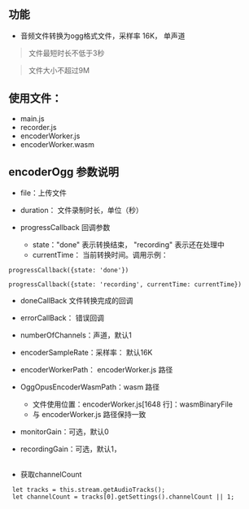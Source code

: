 ## 功能

- 音频文件转换为ogg格式文件，采样率 16K， 单声道

> 文件最短时长不低于3秒

> 文件大小不超过9M

## 使用文件：

- main.js
- recorder.js
- encoderWorker.js
- encoderWorker.wasm


## encoderOgg 参数说明 

- file：上传文件


- duration： 文件录制时长，单位（秒）

- progressCallback 回调参数
    - state："done" 表示转换结束， "recording" 表示还在处理中
    - currentTime： 当前转换时间。调用示例：
```
progressCallback({state: 'done'})

progressCallback({state: 'recording', currentTime: currentTime})
```

- doneCallBack  文件转换完成的回调

- errorCallBack： 错误回调

- numberOfChannels：声道，默认1

- encoderSampleRate：采样率： 默认16K

- encoderWorkerPath： encoderWorker.js 路径
  
- OggOpusEncoderWasmPath：wasm 路径
    - 文件使用位置：encoderWorker.js[1648 行]：wasmBinaryFile
    - 与 encoderWorker.js 路径保持一致

- monitorGain：可选，默认0

- recordingGain：可选，默认1， 
    
##

- 获取channelCount
```
 let tracks = this.stream.getAudioTracks();
 let channelCount = tracks[0].getSettings().channelCount || 1;
```
    